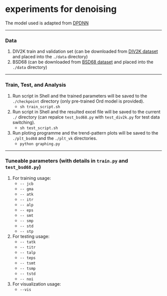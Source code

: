 # experiments for denoising
The model used is adapted from [DPDNN](https://github.com/WeishengDong/DPDNN/tree/master/DENOISE)

---
### Data
1. DIV2K train and validation set (can be downloaded from [DIV2K dataset](https://data.vision.ee.ethz.ch/cvl/DIV2K/) and placed into the ```./data``` directory)
3. BSD68 (can be downloaded from [BSD68 dataset](https://drive.google.com/drive/folders/1igMLxCG2GHcXt5JeChrC7T-xvEHGA1xj?usp=sharing) and placed into the ```./data``` directory)

---
### Train, Test, and Analysis
1. Run script in Shell and the trained parameters will be saved to the ```./checkpoint``` directory (only pre-trained Ord model is provided).
     - ```sh train_script.sh```  
2. Run script in Shell and the resulted excel file will be saved to the current ```./``` directory (can repalce ```test_bsd68.py``` with ```test_div2k.py``` for test data switching). 
     - ```sh test_script.sh```  
3. Run ploting programme and the trend-pattern plots will be saved to the ```./plt_bsd68``` and the ```./plt_vk``` directories.
     - ```python graphing.py```  
    
---
### Tuneable parameters (with details in ```train.py``` and ```test_bsd68.py```)
1. For training usage:
     - ```-- jcb```  
     - ```-- gma``` 
     - ```-- atk```  
     - ```-- itr``` 
     - ```-- alp``` 
     - ```-- eps```
     - ```-- smt```   
     - ```-- smp``` 
     - ```-- std``` 
     - ```-- stp``` 
2. For testing usage:
     - ```-- tatk``` 
     - ```-- titr``` 
     - ```-- talp``` 
     - ```-- teps``` 
     - ```-- tsmt```
     - ```-- tsmp```
     - ```-- tstd```
     - ```-- noi```    
3. For visualization usage: 
     - ```--vis```  
